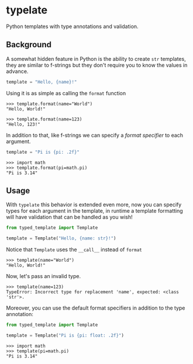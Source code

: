 # typelate

Python templates with type annotations and validation.

## Background

A somewhat hidden feature in Python is the ability to create `str` templates, they are similar to f-strings but they don't require you to know the values in advance.

```python
template = "Hello, {name}!"
```

Using it is as simple as calling the `format` function

```pycon
>>> template.format(name="World")
"Hello, World!"
```

```pycon
>>> template.format(name=123)
"Hello, 123!"
```

In addition to that, like f-strings we can specify a _format specifier_ to each argument.

```python
template = "Pi is {pi: .2f}"
```

```pycon
>>> import math
>>> template.format(pi=math.pi)
"Pi is 3.14"
```

## Usage

With `typelate` this behavior is extended even more, now you can specify types for each argument in the template, in runtime a template formatting will have validation that can be handled as you wish!

```python
from typed_template import Template

template = Template("Hello, {name: str}!")
```

Notice that `Template` uses the `__call__` instead of `format`

```pycon
>>> template(name="World")
"Hello, World!"
```

Now, let's pass an invalid type.

```pycon
>>> template(name=123)
TypeError: Incorrect type for replacement 'name', expected: <class 'str'>.
```

Moreover, you can use the default format specifiers in addition to the type annotation:

```python
from typed_template import Template

template = Template("Pi is {pi: float: .2f}")
```

```pycon
>>> import math
>>> template(pi=math.pi)
"Pi is 3.14"
```
